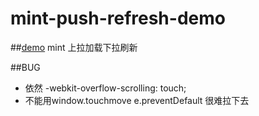 # mint-push-refresh-demo

##[demo](https://lanbosm.github.io/mint-push-refresh-demo/)
mint 上拉加载下拉刷新

##BUG
* 依然 -webkit-overflow-scrolling: touch; 
* 不能用window.touchmove e.preventDefault 很难拉下去
